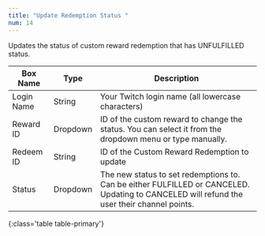 ```yaml
---
title: "Update Redemption Status "
num: 14
---
```


Updates the status of custom reward redemption that has UNFULFILLED status.

| Box Name | Type | Description | 
|-------|--------|--------
|Login Name|String|Your Twitch login name (all lowercase characters)
|Reward ID|Dropdown|ID of the custom reward to change the status. You can select it from the dropdown menu or type manually.
|Redeem ID|String|ID of the Custom Reward Redemption to update
|Status|Dropdown|The new status to set redemptions to. Can be either FULFILLED or CANCELED. Updating to CANCELED will refund the user their channel points.
{:class='table table-primary'}











